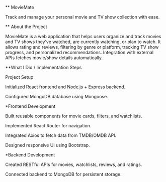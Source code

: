** MovieMate

Track and manage your personal movie and TV show collection with ease.

** About the Project

MovieMate is a web application that helps users organize and track movies and TV shows they’ve watched, are currently watching, or plan to watch.
It allows rating and reviews, filtering by genre or platform, tracking TV show progress, and personalized recommendations. Integration with external APIs fetches movie/show details automatically.

**What I Did / Implementation Steps

Project Setup

Initialized React frontend and Node.js + Express backend.

Configured MongoDB database using Mongoose.

*Frontend Development

Built reusable components for movie cards, filters, and watchlists.

Implemented React Router for navigation.

Integrated Axios to fetch data from TMDB/OMDB API.

Designed responsive UI using Bootstrap.

*Backend Development

Created RESTful APIs for movies, watchlists, reviews, and ratings.

Connected backend to MongoDB for persistent storage.


